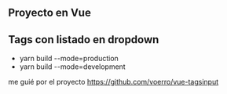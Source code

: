 ## Proyecto en Vue
## Tags con listado en dropdown

 * yarn build --mode=production
 * yarn build --mode=development

me guié por el proyecto https://github.com/voerro/vue-tagsinput